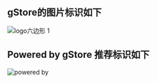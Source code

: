 ## gStore的图片标识如下

![logo六边形 1](https://gstore-web.oss-cn-zhangjiakou.aliyuncs.com/mdimg/logo%E5%85%AD%E8%BE%B9%E5%BD%A2%201.png)



<!-- <div STYLE="page-break-after: always;"></div> -->
## Powered by gStore 推荐标识如下

![powered by](https://gstore-web.oss-cn-zhangjiakou.aliyuncs.com/mdimg/powered%20by.png)















